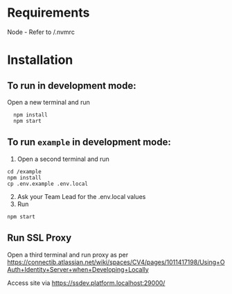 # Requirements
Node - Refer to /.nvmrc

# Installation

## To run  in development mode:

Open a new terminal and run

```
  npm install
  npm start
```

## To run `example` in development mode:

1. Open a second terminal and run

```
cd /example
npm install
cp .env.example .env.local
```

2. Ask your Team Lead for the .env.local values
3. Run

```
npm start
```

## Run SSL Proxy

Open a third terminal and run proxy as per https://connectib.atlassian.net/wiki/spaces/CV4/pages/1011417198/Using+OAuth+Identity+Server+when+Developing+Locally

Access site via https://ssdev.platform.localhost:29000/

